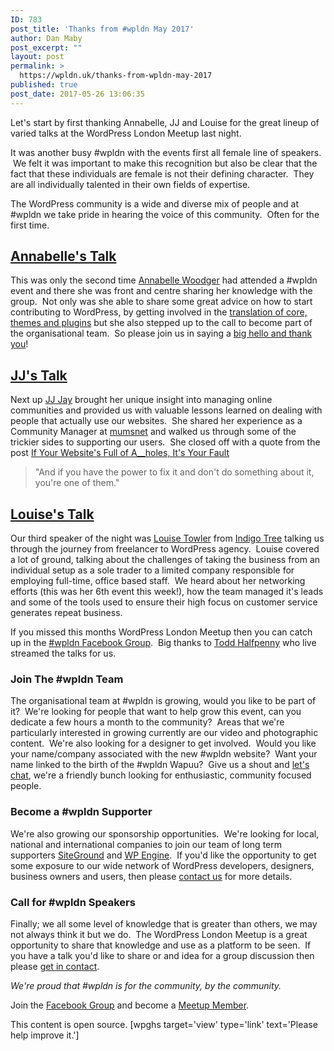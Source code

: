```yaml
---
ID: 783
post_title: 'Thanks from #wpldn May 2017'
author: Dan Maby
post_excerpt: ""
layout: post
permalink: >
  https://wpldn.uk/thanks-from-wpldn-may-2017
published: true
post_date: 2017-05-26 13:06:35
---
```

<p class="p1"><span class="s1">Let's start by first thanking Annabelle, JJ and Louise for the great lineup of varied talks at the WordPress London Meetup last night.</span></p>
<p class="p1"><span class="s1">It was another busy #wpldn with the events first all female line of speakers.  We felt it was important to make this recognition but also be clear that the fact that these individuals are female is not their defining character.  They are all individually talented in their own fields of expertise.</span></p>
<p class="p1"><span class="s1">The WordPress community is a wide and diverse mix of people and at #wpldn we take pride in hearing the voice of this community.  Often for the first time.</span></p>

<h2 class="p2"><span class="s2"><a href="https://wpldn.uk/speaker/annabelle-woodger"><b>Annabelle's Talk</b></a></span></h2>
<p class="p1"><span class="s1">This was only the second time <a href="https://twitter.com/yayannabelle"><span class="s2">Annabelle Woodger</span></a> had attended a #wpldn event and there she was front and centre sharing her knowledge with the group.  Not only was she able to share some great advice on how to start contributing to WordPress, by getting involved in the <a href="https://translate.wordpress.org/"><span class="s2">translation of core, themes and plugins</span></a> but she also stepped up to the call to become part of the organisational team.  So please join us in saying a <a href="https://twitter.com/home?status=Thank%20you%20%40yayannabelle%20for%20supporting%20the%20%23wpldn%20community%20%3A)%20https%3A//www.meetup.com/London-WordPress/"><span class="s2">big hello and thank you</span></a>!</span></p>

<h2 class="p2"><span class="s2"><a href="https://wpldn.uk/speaker/jj-jay"><b>JJ's Talk</b></a></span></h2>
<p class="p1"><span class="s1">Next up <a href="http://twitter.com/tharsheblows"><span class="s2">JJ Jay</span></a> brought her unique insight into managing online communities and provided us with valuable lessons learned on dealing with people that actually use our websites.  She shared her experience as a Community Manager at <a href="https://www.mumsnet.com/"><span class="s2">mumsnet</span></a> and walked us through some of the trickier sides to supporting our users.  She closed off with a quote from the post <a href="http://anildash.com/2011/07/if-your-websites-full-of-assholes-its-your-fault.html"><span class="s2">If Your Website's Full of A__holes, It's Your Fault</span></a>  </span></p>

<blockquote>
<p class="p1"><span class="s1">"And if you have the power to fix it and don't do something about it, you're one of them."</span></p>
</blockquote>
<h2 class="p2"><span class="s2"><a href="https://wpldn.uk/speaker/louise-towler/"><b>Louise's Talk</b></a></span></h2>
<p class="p1"><span class="s1">Our third speaker of the night was <a href="https://twitter.com/louisetowler"><span class="s2">Louise Towler</span></a> from <a href="https://twitter.com/IndigoTreeSays"><span class="s2">Indigo Tree</span></a> talking us through the journey from freelancer to WordPress agency.  Louise covered a lot of ground, talking about the challenges of taking the business from an individual setup as a sole trader to a limited company responsible for employing full-time, office based staff.  We heard about her networking efforts (this was her 6th event this week!), how the team managed it's leads and some of the tools used to ensure their high focus on customer service generates repeat business.</span></p>
<p class="p1"><span class="s1">If you missed this months WordPress London Meetup then you can catch up in the <a href="https://www.facebook.com/groups/wpldn/">#wpldn Facebook Group</a>.  Big thanks to <a href="https://twitter.com/toddhalfpenny"><span class="s2">Todd Halfpenny</span></a> who live streamed the talks for us.</span></p>

<h3 class="p1"><span class="s1"><b>Join The #wpldn Team</b></span></h3>
<p class="p1"><span class="s1">The organisational team at #wpldn is growing, would you like to be part of it?  We're looking for people that want to help grow this event, can you dedicate a few hours a month to the community?  Areas that we're particularly interested in growing currently are our video and photographic content.  We're also looking for a designer to get involved.  Would you like your name/company associated with the new #wpldn website?  Want your name linked to the birth of the #wpldn Wapuu?  Give us a shout and <a href="https://wpldn.uk/contact-us"><span class="s2">let's chat</span></a>, we're a friendly bunch looking for enthusiastic, community focused people.</span></p>

<h3 class="p1"><span class="s1"><b>Become a #wpldn Supporter</b></span></h3>
<p class="p1"><span class="s1">We're also growing our sponsorship opportunities.  We're looking for local, national and international companies to join our team of long term supporters <a href="https://www.siteground.com/go/wpldn"><span class="s2">SiteGround</span></a> and <a href="https://wpengine.com/"><span class="s2">WP Engine</span></a>.  If you'd like the opportunity to get some exposure to our wide network of WordPress developers, designers, business owners and users, then please <a href="https://wpldn.uk/contact-us"><span class="s2">contact us</span></a> for more details.</span></p>

<h3 class="p1"><span class="s1"><b>Call for #wpldn Speakers</b></span></h3>
<p class="p1"><span class="s1">Finally; we all some level of knowledge that is greater than others, we may not always think it but we do.  The WordPress London Meetup is a great opportunity to share that knowledge and use as a platform to be seen.  If you have a talk you'd like to share or and idea for a group discussion then please <a href="https://wpldn.uk/contact-us"><span class="s2">get in contact</span></a>.</span></p>
<p class="p1"><span class="s1"><i>We're proud that #wpldn is for the community, by the community.</i></span></p>
<p class="p1"><span class="s1">Join the <a href="https://www.facebook.com/groups/wpldn/"><span class="s2">Facebook Group</span></a> and become a <a href="https://www.meetup.com/London-WordPress/"><span class="s2">Meetup Member</span></a>.</span></p>

This content is open source. [wpghs target='view' type='link' text='Please help improve it.']